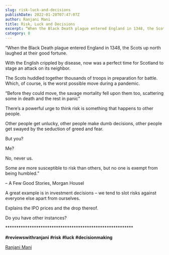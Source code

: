 ```yaml
---
slug: risk-luck-and-decisions
publishDate: 2022-01-28T07:47:07Z
author: Ranjani Mani
title: Risk, Luck and Decisions 
excerpt: “When the Black Death plague entered England in 1348, the Scots up north laughed at their good fortune. With the English crippled by disease, now was a perfect time for Scotland to stage an attack on its neighbor. The Scots huddled together thousands of troops in preparation for battle. Which, of course, is the worst  ... 
category: 8
---
```


“When the Black Death plague entered England in 1348, the Scots up north laughed at their good fortune.

With the English crippled by disease, now was a perfect time for Scotland to stage an attack on its neighbor.

The Scots huddled together thousands of troops in preparation for battle. Which, of course, is the worst possible move during a pandemic.

“Before they could move, the savage mortality fell upon them too, scattering some in death and the rest in panic”

There’s a powerful urge to think risk is something that happens to other people.

Other people get unlucky, other people make dumb decisions, other people get swayed by the seduction of greed and fear.

But you? 

Me?

No, never us.

Some are more susceptible to risk than others, but no one is exempt from being humbled.”

– A Few Good Stories, Morgan Housel

A great example is in investment decisions – we tend to slot risks against everyone else apart from ourselves.

Explains the IPO prices and the drop thereof.

Do you have other instances?

\*\*\*\*\*\*\*\*\*\*\*\*\*\*\*\*\*\*\*\*\*\*\*\*\*\*\*\*\*\*\*\*\*\*\*\*\*\*\*\*\*\*\*\*\*\*\*\*\*\*\*\*\*\*\*\*\*\*

**#reviewswithranjani** **#risk** **#luck** **#decisionmaking**

[Ranjani Mani](https://www.linkedin.com/feed/#)